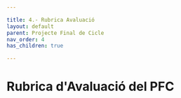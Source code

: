 ```yaml
---

title: 4.- Rubrica Avaluació
layout: default
parent: Projecte Final de Cicle
nav_order: 4
has_children: true

---
```


# Rubrica d'Avaluació del PFC


